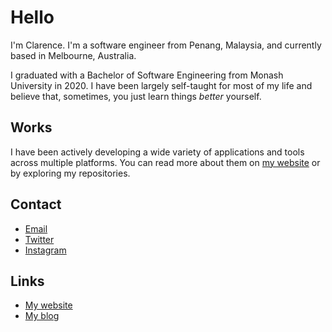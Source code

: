 # Hello
I'm Clarence. I'm a software engineer from Penang, Malaysia, and currently based in Melbourne, Australia.

I graduated with a Bachelor of Software Engineering from Monash University in 2020. I have been largely self-taught for most of my life and believe that, sometimes, you just learn things *better* yourself.

## Works
I have been actively developing a wide variety of applications and tools across multiple platforms. You can read more about them on [my website](https://csiew.netlify.app/) or by exploring my repositories.

## Contact
- [Email](mailto:clarence.siew@gmail.com)
- [Twitter](https://twitter.com/clarence_siew)
- [Instagram](https://instagram.com/clarence_siew)

## Links
- [My website](https://csiew.netlify.app/)
- [My blog](https://csiew.github.io/blog)

